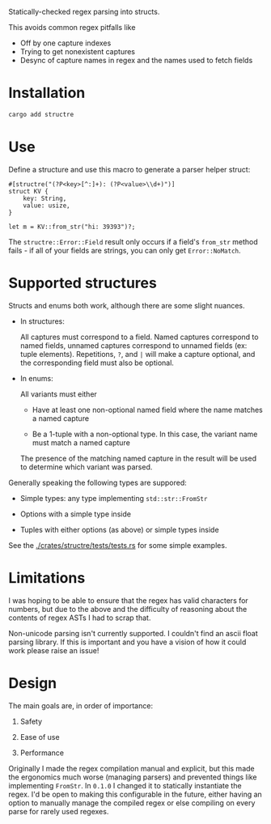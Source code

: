 Statically-checked regex parsing into structs.

This avoids common regex pitfalls like

- Off by one capture indexes
- Trying to get nonexistent captures
- Desync of capture names in regex and the names used to fetch fields

# Installation

```sh
cargo add structre
```

# Use

Define a structure and use this macro to generate a parser helper struct:

```
#[structre("(?P<key>[^:]+): (?P<value>\\d+)")]
struct KV {
    key: String,
    value: usize,
}
```

```
let m = KV::from_str("hi: 39393")?;
```

The `structre::Error::Field` result only occurs if a field's `from_str` method fails - if all of your fields are strings, you can only get `Error::NoMatch`.

# Supported structures

Structs and enums both work, although there are some slight nuances.

- In structures:

  All captures must correspond to a field. Named captures correspond to named fields, unnamed captures correspond to unnamed fields (ex: tuple elements). Repetitions, `?`, and `|` will make a capture optional, and the corresponding field must also be optional.

- In enums:

  All variants must either

  - Have at least one non-optional named field where the name matches a named capture

  - Be a 1-tuple with a non-optional type. In this case, the variant name must match a named capture

  The presence of the matching named capture in the result will be used to determine which variant was parsed.

Generally speaking the following types are suppored:

- Simple types: any type implementing `std::str::FromStr`

- Options with a simple type inside

- Tuples with either options (as above) or simple types inside

See the [./crates/structre/tests/tests.rs](tests) for some simple examples.

# Limitations

I was hoping to be able to ensure that the regex has valid characters for numbers, but due to the above and the difficulty of reasoning about the contents of regex ASTs I had to scrap that.

Non-unicode parsing isn't currently supported. I couldn't find an ascii float parsing library. If this is important and you have a vision of how it could work please raise an issue!

# Design

The main goals are, in order of importance:

1. Safety

2. Ease of use

3. Performance

Originally I made the regex compilation manual and explicit, but this made the ergonomics much worse (managing parsers) and prevented things like implementing `FromStr`. In `0.1.0` I changed it to statically instantiate the regex. I'd be open to making this configurable in the future, either having an option to manually manage the compiled regex or else compiling on every parse for rarely used regexes.
